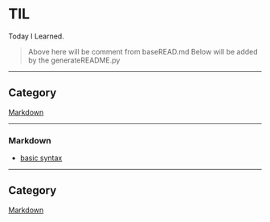 # TIL

Today I Learned.

> Above here will be comment from baseREAD.md
> Below will be added by the generateREADME.py

-----

## Category

[Markdown](markdown)



----
### Markdown

* [basic syntax](markdown/basic_syntax.md)


---------------
## Category

[Markdown](markdown)
